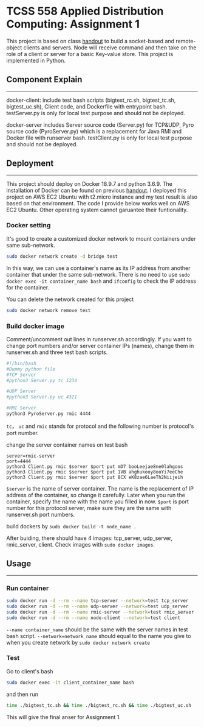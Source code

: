 # TCSS 558 Applied Distribution Computing: Assignment 1

This project is based on class [handout](https://faculty.washington.edu/wlloyd/courses/tcss558/assignments/TCSS558_w2020_a1.pdf) to build a socket-based and remote-object clients and servers. Node will receive command and then take on the role of a client or server for a basic Key-value store. This project is implemented in Python.

## Component Explain 
------

docker-client: include test bash scripts (bigtest_rc.sh, bigtest_tc.sh, bigtest_uc.sh), Client code, and Dockerfile with entrypoint bash. testServer.py is only for local test purpose and should not be deployed.

docker-server includes Server source code (Server.py) for TCP&UDP, Pyro source code (PyroServer.py) which is a replacement for Java RMI and Docker file with runserver bash. testClient.py is only for local test purpose and should not be deployed.

## Deployment
------

This project should deploy on Docker 18.9.7 and python 3.6.9.  The installation of Docker can be found on previous [handout](https://faculty.washington.edu/wlloyd/courses/tcss558/assignments/TCSS558_w2020_Homework_0.pdf). I deployed this project on AWS EC2 Ubuntu with t2.micro instance and my test result is also based on that environment. The code I provide below works well on AWS EC2 Ubuntu. Other operating system cannot garuantee their funtionality.


### Docker setting

It's good to create a customized docker network to mount containers under same sub-network. 

```bash
sudo docker network create -d bridge test
```

In this way, we can use a container's name as its IP address from another container that under the same sub-network. There is no need to use `sudo docker exec -it container_name bash` and `ifconfig` to check the IP address for the container.

You can delete the network created for this project
```bash
sudo docker network remove test
```

### Build docker image

Comment/uncomment out lines in runserver.sh accordingly. If you want to change port numbers and/or server container IPs (names), change them in runserver.sh and three test bash scripts. 

```bash
#!/bin/bash
#Dummy python file
#TCP Server
#python3 Server.py tc 1234

#UDP Server
#python3 Server.py uc 4321

#RMI Server
python3 PyroServer.py rmic 4444
```

`tc`， `uc` and `rmic` stands for protocol and the following number is protocol's port number.

change the server container names on test bash

    server=rmic-server
    port=4444
    python3 Client.py rmic $server $port put mD7 booLeejae8ne0lahgoos
    python3 Client.py rmic $server $port put 1VB ahghukooy8ooYi7eeChe
    python3 Client.py rmic $server $port put 8CX eK8zae6LaeTh2Niijeih
`$server` is the name of server container. The name is the replacement of IP address of the container, so change it carefully. Later when you run the container, specify the name with the name you filled in now. `$port` is port number for this protocol server, make sure they are the same with runserver.sh port numbers.

build dockers by `sudo docker build -t node_name .`

After buiding, there should have 4 images: tcp_server, udp_server, rmic_server, client. Check images with `sudo docker images`.

## Usage
------
### Run container

```bash
sudo docker run -d --rm --name tcp-server --network=test tcp_server
sudo docker run -d --rm --name udp-server --network=test udp_server
sudo docker run -d --rm --name rmic-server --network=test rmic_server
sudo docker run -d --rm --name node-client --network=test client
```

`--name container_name` should be the same with the server names in test bash script. `--network=network_name` should equal to the name you give to when you create network by  `sudo docker network create`

### Test
Go to client's bash

```bash
sudo docker exec -it client_container_name bash
```
and then run 
```bash
time ./bigtest_tc.sh && time ./bigtest_rc.sh && time ./bigtest_uc.sh
``` 
This will give the final anser for Assignment 1. 